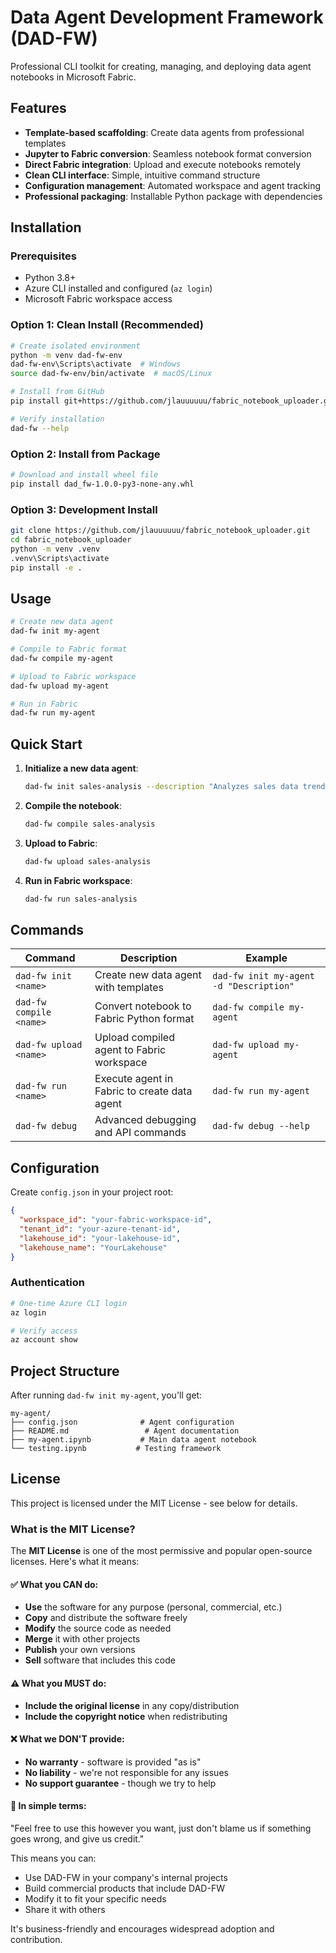 # Data Agent Development Framework (DAD-FW)

Professional CLI toolkit for creating, managing, and deploying data agent notebooks in Microsoft Fabric.

## Features

- **Template-based scaffolding**: Create data agents from professional templates
- **Jupyter to Fabric conversion**: Seamless notebook format conversion
- **Direct Fabric integration**: Upload and execute notebooks remotely
- **Clean CLI interface**: Simple, intuitive command structure
- **Configuration management**: Automated workspace and agent tracking
- **Professional packaging**: Installable Python package with dependencies

## Installation

### Prerequisites
- Python 3.8+
- Azure CLI installed and configured (`az login`)
- Microsoft Fabric workspace access

### Option 1: Clean Install (Recommended)
```bash
# Create isolated environment
python -m venv dad-fw-env
dad-fw-env\Scripts\activate  # Windows
source dad-fw-env/bin/activate  # macOS/Linux

# Install from GitHub
pip install git+https://github.com/jlauuuuuu/fabric_notebook_uploader.git

# Verify installation
dad-fw --help
```

### Option 2: Install from Package
```bash
# Download and install wheel file
pip install dad_fw-1.0.0-py3-none-any.whl
```

### Option 3: Development Install
```bash
git clone https://github.com/jlauuuuuu/fabric_notebook_uploader.git
cd fabric_notebook_uploader
python -m venv .venv
.venv\Scripts\activate
pip install -e .
```

## Usage

```bash
# Create new data agent
dad-fw init my-agent

# Compile to Fabric format
dad-fw compile my-agent

# Upload to Fabric workspace
dad-fw upload my-agent

# Run in Fabric
dad-fw run my-agent
```

## Quick Start

1. **Initialize a new data agent**:
   ```bash
   dad-fw init sales-analysis --description "Analyzes sales data trends"
   ```

2. **Compile the notebook**:
   ```bash
   dad-fw compile sales-analysis
   ```

3. **Upload to Fabric**:
   ```bash
   dad-fw upload sales-analysis
   ```

4. **Run in Fabric workspace**:
   ```bash
   dad-fw run sales-analysis
   ```

## Commands

| Command | Description | Example |
|---------|-------------|---------|
| `dad-fw init <name>` | Create new data agent with templates | `dad-fw init my-agent -d "Description"` |
| `dad-fw compile <name>` | Convert notebook to Fabric Python format | `dad-fw compile my-agent` |
| `dad-fw upload <name>` | Upload compiled agent to Fabric workspace | `dad-fw upload my-agent` |
| `dad-fw run <name>` | Execute agent in Fabric to create data agent | `dad-fw run my-agent` |
| `dad-fw debug` | Advanced debugging and API commands | `dad-fw debug --help` |

## Configuration

Create `config.json` in your project root:

```json
{
  "workspace_id": "your-fabric-workspace-id",
  "tenant_id": "your-azure-tenant-id",
  "lakehouse_id": "your-lakehouse-id",
  "lakehouse_name": "YourLakehouse"
}
```

### Authentication
```bash
# One-time Azure CLI login
az login

# Verify access
az account show
```

## Project Structure

After running `dad-fw init my-agent`, you'll get:

```
my-agent/
├── config.json              # Agent configuration
├── README.md                 # Agent documentation
├── my-agent.ipynb           # Main data agent notebook
└── testing.ipynb           # Testing framework
```

## License

This project is licensed under the MIT License - see below for details.

### What is the MIT License?

The **MIT License** is one of the most permissive and popular open-source licenses. Here's what it means:

#### ✅ **What you CAN do:**
- **Use** the software for any purpose (personal, commercial, etc.)
- **Copy** and distribute the software freely
- **Modify** the source code as needed
- **Merge** it with other projects
- **Publish** your own versions
- **Sell** software that includes this code

#### ⚠️ **What you MUST do:**
- **Include the original license** in any copy/distribution
- **Include the copyright notice** when redistributing

#### ❌ **What we DON'T provide:**
- **No warranty** - software is provided "as is"
- **No liability** - we're not responsible for any issues
- **No support guarantee** - though we try to help

#### 📝 **In simple terms:**
"Feel free to use this however you want, just don't blame us if something goes wrong, and give us credit."

This means you can:
- Use DAD-FW in your company's internal projects
- Build commercial products that include DAD-FW
- Modify it to fit your specific needs
- Share it with others

It's business-friendly and encourages widespread adoption and contribution.